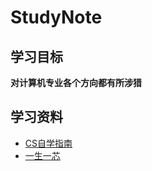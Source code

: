 # StudyNote  

## 学习目标  

**对计算机专业各个方向都有所涉猎**  

## 学习资料  

- [CS自学指南](https://csdiy.wiki/)
- [一生一芯](https://ysyx.org)




